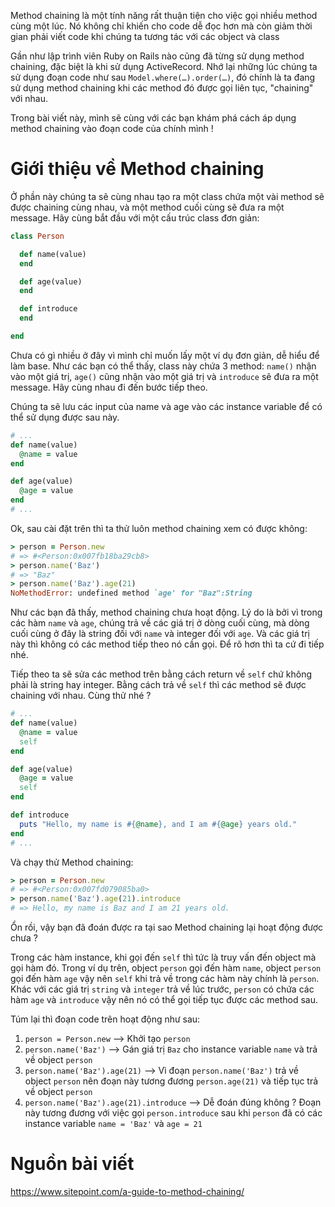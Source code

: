 Method chaining là một tính năng rất thuận tiện cho việc gọi nhiều method cùng một lúc. Nó không chỉ khiến cho code dễ đọc hơn mà còn giảm thời gian phải viết code khi chúng ta tương tác với các object và class

Gần như lập trình viên Ruby on Rails nào cũng đã từng sử dụng method chaining, đặc biệt là khi sử dụng ActiveRecord. Nhớ lại những lúc chúng ta sử dụng đoạn code như sau `Model.where(…).order(…)`, đó chính là ta đang sử dụng method chaining khi các method đó được gọi liên tục, "chaining" với nhau.

Trong bài viết này, mình sẽ cùng với các bạn khám phá cách áp dụng method chaining vào đoạn code của chính mình !

# Giới thiệu về Method chaining

Ở phần này chúng ta sẽ cùng nhau tạo ra một class chứa một vài method sẽ được chaining cùng nhau, và một method cuối cùng sẽ đưa ra một message. Hãy cùng bắt đầu với một cấu trúc class đơn giản:

```ruby
class Person

  def name(value)
  end

  def age(value)
  end

  def introduce
  end

end
```

Chưa có gì nhiều ở đây vì mình chỉ muốn lấy một ví dụ đơn giản, dễ hiểu để làm base. Như các bạn có thể thấy, class này chứa 3 method: `name()` nhận vào một giá trị, `age()` cũng nhận vào một giá trị và `introduce` sẽ đưa ra một message. Hãy cùng nhau đi đến bước tiếp theo.

Chúng ta sẽ lưu các input của name và age vào các instance variable để có thể sử dụng được sau này.

```ruby
# ...
def name(value)
  @name = value
end

def age(value)
  @age = value
end
# ...
```

Ok, sau cài đặt trên thì ta thử luôn method chaining xem có được không:

```ruby
> person = Person.new
# => #<Person:0x007fb18ba29cb8>
> person.name('Baz')
# => "Baz"
> person.name('Baz').age(21)
NoMethodError: undefined method `age' for "Baz":String
```

Như các bạn đã thấy, method chaining chưa hoạt động. Lý do là bởi vì trong các hàm `name` và `age`, chúng trả về các giá trị ở dòng cuối cùng, mà dòng cuối cùng ở đây là string đối với `name` và integer đối với `age`. Và các giá trị này thì không có các method tiếp theo nó cần gọi. Để rõ hơn thì ta cứ đi tiếp nhé.

Tiếp theo ta sẽ sửa các method trên bằng cách return về `self` chứ không phải là string hay integer. Bằng cách trả về `self` thì các method sẽ được chaining với nhau. Cùng thử nhé ?

```ruby
# ...
def name(value)
  @name = value
  self
end

def age(value)
  @age = value
  self
end

def introduce
  puts "Hello, my name is #{@name}, and I am #{@age} years old."
end
# ...
```

Và chạy thử Method chaining:

```ruby
> person = Person.new
# => #<Person:0x007fd079085ba0>
> person.name('Baz').age(21).introduce
# => Hello, my name is Baz and I am 21 years old.
```

Ổn rồi, vậy bạn đã đoán được ra tại sao Method chaining lại hoạt động được chưa ?

Trong các hàm instance, khi gọi đến `self` thì tức là truy vấn đến object mà gọi hàm đó. Trong ví dụ trên, object `person` gọi đến hàm `name`, object `person` gọi đến hàm `age` vậy nên `self` khi trả về trong các hàm này chính là `person`. Khác với các giá trị `string` và `integer` trả về lúc trước, `person` có chứa các hàm `age` và `introduce` vậy nên nó có thể gọi tiếp tục được các method sau.

Túm lại thì đoạn code trên hoạt động như sau:
1. `person = Person.new` --> Khởi tạo `person`
2. `person.name('Baz')` --> Gán giá trị `Baz` cho instance variable `name` và trả về object `person`
3. `person.name('Baz').age(21)` --> Vì đoạn `person.name('Baz')` trả về object `person` nên đoạn này tương đương `person.age(21)` và tiếp tục trả về object `person`
4. `person.name('Baz').age(21).introduce` --> Dễ đoán đúng không ? Đoạn này tương đương với việc gọi `person.introduce` sau khi `person` đã có các instance variable `name = 'Baz'` và `age = 21`

# Nguồn bài viết

https://www.sitepoint.com/a-guide-to-method-chaining/